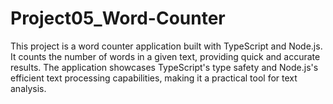 # Project05_Word-Counter
This project is a word counter application built with TypeScript and Node.js. It counts the number of words in a given text, providing quick and accurate results. The application showcases TypeScript's type safety and Node.js's efficient text processing capabilities, making it a practical tool for text analysis.

